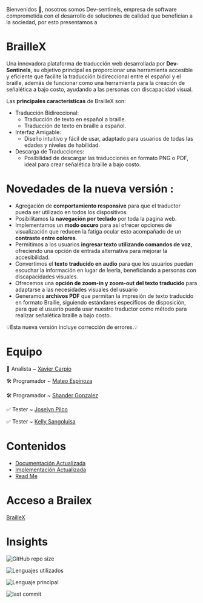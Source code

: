 Bienvenidos 👋, nosotros somos Dev-sentinels, empresa de software comprometida con el desarrollo de soluciones de calidad que benefician a la sociedad, por esto presentamos a

# BrailleX 
Una innovadora plataforma de traducción web desarrollada por **Dev-Sentinels**, su objetivo principal es proporcionar una herramienta accesible y eficiente que facilite la traducción bidireccional entre el español y el braille, además de funcionar como una herramienta para la creación de señalética a bajo costo, ayudando a las personas con discapacidad visual.

Las **principales características** de BrailleX son:
- Traducción Bidireccional:
  - Traducción de texto en español a braille.
  - Traducción de texto en braille a español.
- Interfaz Amigable:
  - Diseño intuitivo y fácil de usar, adaptado para usuarios de todas las edades y niveles de habilidad.
- Descarga de Traducciones:
  - Posibilidad de descargar las traducciones en formato PNG o PDF, ideal para crear señalética braille a bajo costo.


# **Novedades de la nueva versión :**
  - Agregación de **comportamiento responsive** para que el traductor pueda ser utilizado en todos los dispositivos.
  - Posibilitamos la **navegación por teclado** por toda la pagina web.
  - Implementamos un **modo oscuro** para así ofrecer opciones de visualización que reducen la fatiga ocular esto acompañado de un **contraste entre colores**.
  - Permitimos a los usuarios **ingresar texto utilizando comandos de voz**, ofreciendo una opción de entrada alternativa para mejorar la accesibilidad.
  - Convertimos el **texto traducido en audio** para que los usuarios puedan escuchar la información en lugar de leerla, beneficiando a personas con discapacidades visuales.
  - Ofrecemos una **opción de zoom-in y zoom-out del texto traducido** para adaptarse a las necesidades visuales del usuario
  - Generamos **archivos PDF** que permitan la impresión de texto traducido en formato Braille, siguiendo estándares específicos de disposición, para que el usuario pueda usar nuestro traductor como método para realizar señalética braille a bajo costo.

💡Esta nueva versión incluye corrección de errores.💡


# Equipo 
💭 Analista  ~   [Xavier Carpio](https://github.com/xaviercarpio13) 

🛠️ Programador ~  [Mateo Espinoza](https://github.com/Theo-17)

🛠️ Programador ~  [Shander Gonzalez](https://github.com/ShanderGonzalez)    

✅ Tester   ~     [Joselyn Pilco](https://github.com/jossC11)

✅ Tester   ~     [Kelly Sangoluisa](https://github.com/kelly-sangoluisa)


# Contenidos 
- [Documentación Actualizada](https://github.com/ShanderGonzalez/BrailleX/tree/main/Version2/documentation)
- [Implementación Actualizada](https://github.com/ShanderGonzalez/BrailleX/tree/main/Version2/implementation)
- [Read Me](https://github.com/ShanderGonzalez/BrailleX/blob/main/Readme.md)

# Acceso a Brailex
[BrailleX](https://ShanderGonzalez.github.io/BrailleX/Version2/implementation/app/views/index.html)

# Insights

![GitHub repo size](https://img.shields.io/github/repo-size/ShanderGonzalez/BrailleX?style=plastic)

![Lenguajes utilizados](https://img.shields.io/github/languages/count/ShanderGonzalez/BrailleX)

![Lenguaje principal](https://img.shields.io/github/languages/top/ShanderGonzalez/BrailleX)

![last commit](https://img.shields.io/github/last-commit/ShanderGonzalez/BrailleX?color=blue&style=plastic)

